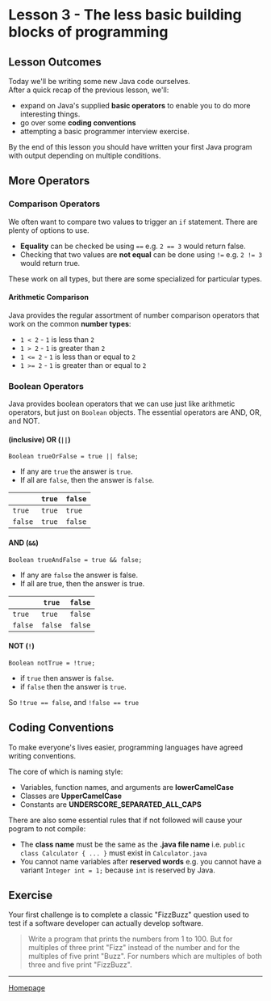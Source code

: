 # Lesson 3 - The less basic building blocks of programming

## Lesson Outcomes
Today we'll be writing some new Java code ourselves.  
After a quick recap of the previous lesson, we'll:
* expand on Java's supplied **basic operators** to enable you to do more interesting things.
* go over some **coding conventions**
* attempting a basic programmer interview exercise.

By the end of this lesson you should have written your first Java program with output depending on multiple conditions.

## More Operators
### Comparison Operators
We often want to compare two values to trigger an `if` statement. There are plenty of options to use.

* **Equality** can be checked be using `==` e.g. `2 == 3` would return false.
* Checking that two values are **not equal** can be done using `!=` e.g. `2 != 3` would return true.

These work on all types, but there are some specialized for particular types.

#### Arithmetic Comparison
Java provides the regular assortment of number comparison operators that work on the common **number types**:
* `1 < 2` - `1` is less than `2`
* `1 > 2` - `1` is greater than `2`
* `1 <= 2` - `1` is less than or equal to `2`
* `1 >= 2` - `1` is greater than or equal to `2`

### Boolean Operators
Java provides boolean operators that we can use just like arithmetic operators, but just on `Boolean` objects.
The essential operators are AND, OR, and NOT.

#### (inclusive) OR (`||`)
``Boolean trueOrFalse = true || false;``
* If any are `true` the answer is `true`.
* If all are `false`, then the answer is `false`.

|           | `true`  | `false` |
| ---       | ---   | ---   |
| `true`  | `true`  | `true`  |
| `false` | `true`  | `false` |

#### AND (`&&`)
``Boolean trueAndFalse = true && false;``
* If any are `false` the answer is false.
* If all are true, then the answer is true.

|           | `true`  | `false` |
| ---       | ---   | ---   |
| `true`  | `true`  | `false`  |
| `false` | `false`  | `false` |

#### NOT (`!`)
``Boolean notTrue = !true;``
* if `true` then answer is `false`.
* if `false` then the answer is `true`.

So `!true == false`, and `!false == true`

## Coding Conventions
To make everyone's lives easier, programming languages have agreed writing conventions.

The core of which is naming style:
* Variables, function names, and arguments are **lowerCamelCase**
* Classes are **UpperCamelCase**
* Constants are **UNDERSCORE_SEPARATED_ALL_CAPS**

There are also some essential rules that if not followed will cause your pogram to not compile:
* The **class name** must be the same as the **.java file name**
i.e. `public class Calculator { ... }` must exist in `Calculator.java`
* You cannot name variables after **reserved words** e.g. you cannot have a variant `Integer int = 1;` because `int` is reserved by Java.

## Exercise
Your first challenge is to complete a classic "FizzBuzz" question used to test if a software developer can actually develop software.
> Write a program that prints the numbers from 1 to 100. But for multiples of three print "Fizz" instead of the number and for the multiples of five print "Buzz". For numbers which are multiples of both three and five print "FizzBuzz".

---
[Homepage](../index.md)
